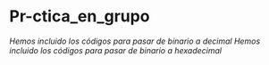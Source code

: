 # Pr-ctica_en_grupo
*Hemos incluido los códigos para pasar de binario a decimal*
*Hemos incluido los códigos para pasar de binario a hexadecimal*

